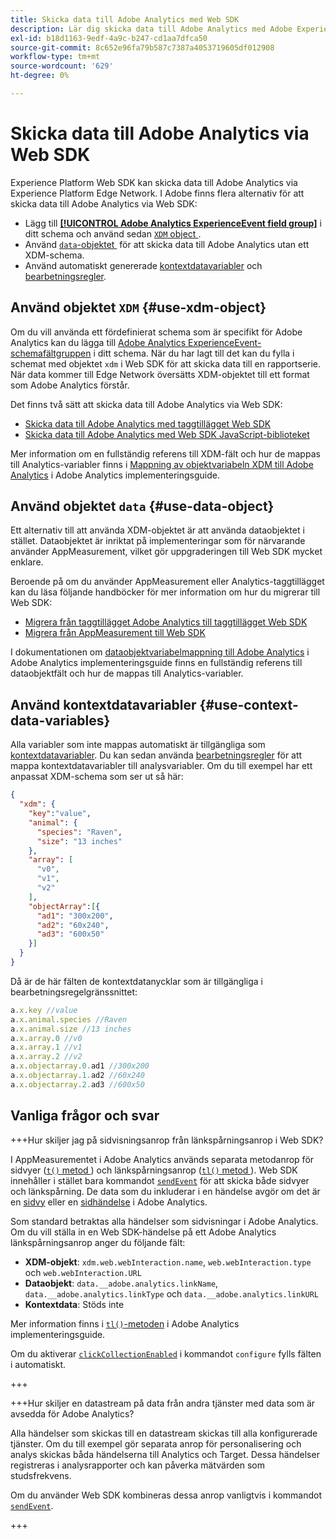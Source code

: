 ```yaml
---
title: Skicka data till Adobe Analytics med Web SDK
description: Lär dig skicka data till Adobe Analytics med Adobe Experience Platform Web SDK.
exl-id: b18d1163-9edf-4a9c-b247-cd1aa7dfca50
source-git-commit: 8c652e96fa79b587c7387a4053719605df012908
workflow-type: tm+mt
source-wordcount: '629'
ht-degree: 0%

---
```



# Skicka data till Adobe Analytics via Web SDK

Experience Platform Web SDK kan skicka data till Adobe Analytics via Experience Platform Edge Network. I Adobe finns flera alternativ för att skicka data till Adobe Analytics via Web SDK:

* Lägg till [**[!UICONTROL Adobe Analytics ExperienceEvent field group]**](../../xdm/field-groups/event/analytics-full-extension.md) i ditt schema och använd sedan [`XDM` object &#x200B;](../commands/sendevent/xdm.md).
* Använd [`data`-objektet &#x200B;](../commands/sendevent/data.md) för att skicka data till Adobe Analytics utan ett XDM-schema.
* Använd automatiskt genererade [kontextdatavariabler](https://experienceleague.adobe.com/sv/docs/analytics/implementation/vars/page-vars/contextdata) och [bearbetningsregler](https://experienceleague.adobe.com/sv/docs/analytics/admin/admin-tools/manage-report-suites/edit-report-suite/report-suite-general/c-processing-rules/c-processing-rules-configuration/processing-rules-about).

## Använd objektet `XDM` {#use-xdm-object}

Om du vill använda ett fördefinierat schema som är specifikt för Adobe Analytics kan du lägga till [Adobe Analytics ExperienceEvent-schemafältgruppen](../../xdm/field-groups/event/analytics-full-extension.md) i ditt schema. När du har lagt till det kan du fylla i schemat med objektet `xdm` i Web SDK för att skicka data till en rapportserie. När data kommer till Edge Network översätts XDM-objektet till ett format som Adobe Analytics förstår.

Det finns två sätt att skicka data till Adobe Analytics via Web SDK:

* [Skicka data till Adobe Analytics med taggtillägget Web SDK](https://experienceleague.adobe.com/sv/docs/analytics/implementation/aep-edge/web-sdk/web-sdk-tag-extension)
* [Skicka data till Adobe Analytics med Web SDK JavaScript-biblioteket](https://experienceleague.adobe.com/sv/docs/analytics/implementation/aep-edge/web-sdk/web-sdk-javascript-library)

Mer information om en fullständig referens till XDM-fält och hur de mappas till Analytics-variabler finns i [Mappning av objektvariabeln XDM till Adobe Analytics](https://experienceleague.adobe.com/sv/docs/analytics/implementation/aep-edge/xdm-var-mapping) i Adobe Analytics implementeringsguide.

## Använd objektet `data` {#use-data-object}

Ett alternativ till att använda XDM-objektet är att använda dataobjektet i stället. Dataobjektet är inriktat på implementeringar som för närvarande använder AppMeasurement, vilket gör uppgraderingen till Web SDK mycket enklare.

Beroende på om du använder AppMeasurement eller Analytics-taggtillägget kan du läsa följande handböcker för mer information om hur du migrerar till Web SDK:

* [Migrera från taggtillägget Adobe Analytics till taggtillägget Web SDK](https://experienceleague.adobe.com/sv/docs/analytics/implementation/aep-edge/web-sdk/analytics-extension-to-web-sdk)
* [Migrera från AppMeasurement till Web SDK](https://experienceleague.adobe.com/sv/docs/analytics/implementation/aep-edge/web-sdk/appmeasurement-to-web-sdk)

I dokumentationen om [dataobjektvariabelmappning till Adobe Analytics](https://experienceleague.adobe.com/sv/docs/analytics/implementation/aep-edge/data-var-mapping) i Adobe Analytics implementeringsguide finns en fullständig referens till dataobjektfält och hur de mappas till Analytics-variabler.

## Använd kontextdatavariabler {#use-context-data-variables}

Alla variabler som inte mappas automatiskt är tillgängliga som [kontextdatavariabler](https://experienceleague.adobe.com/sv/docs/analytics/implementation/vars/page-vars/contextdata). Du kan sedan använda [bearbetningsregler](https://experienceleague.adobe.com/sv/docs/analytics/admin/admin-tools/manage-report-suites/edit-report-suite/report-suite-general/c-processing-rules/c-processing-rules-configuration/processing-rules-about) för att mappa kontextdatavariabler till analysvariabler. Om du till exempel har ett anpassat XDM-schema som ser ut så här:

```json
{
  "xdm": {
    "key":"value",
    "animal": {
      "species": "Raven",
      "size": "13 inches"
    },
    "array": [
      "v0",
      "v1",
      "v2"
    ],
    "objectArray":[{
      "ad1": "300x200",
      "ad2": "60x240",
      "ad3": "600x50"
    }]
  }
}
```

Då är de här fälten de kontextdatanycklar som är tillgängliga i bearbetningsregelgränssnittet:

```javascript
a.x.key //value
a.x.animal.species //Raven
a.x.animal.size //13 inches
a.x.array.0 //v0
a.x.array.1 //v1
a.x.array.2 //v2
a.x.objectarray.0.ad1 //300x200
a.x.objectarray.1.ad2 //60x240
a.x.objectarray.2.ad3 //600x50
```

## Vanliga frågor och svar

+++Hur skiljer jag på sidvisningsanrop från länkspårningsanrop i Web SDK?

I AppMeasurementet i Adobe Analytics används separata metodanrop för sidvyer ([`t()` metod &#x200B;](https://experienceleague.adobe.com/sv/docs/analytics/implementation/vars/functions/t-method)) och länkspårningsanrop ([`tl()` metod &#x200B;](https://experienceleague.adobe.com/sv/docs/analytics/implementation/vars/functions/tl-method)). Web SDK innehåller i stället bara kommandot [`sendEvent`](../commands/sendevent/overview.md) för att skicka både sidvyer och länkspårning. De data som du inkluderar i en händelse avgör om det är en [sidvy](https://experienceleague.adobe.com/sv/docs/analytics/components/metrics/page-views) eller en [sidhändelse](https://experienceleague.adobe.com/sv/docs/analytics/components/metrics/page-events) i Adobe Analytics.

Som standard betraktas alla händelser som sidvisningar i Adobe Analytics. Om du vill ställa in en Web SDK-händelse på ett Adobe Analytics länkspårningsanrop anger du följande fält:

* **XDM-objekt**: `xdm.web.webInteraction.name`, `web.webInteraction.type` och `web.webInteraction.URL`
* **Dataobjekt**: `data.__adobe.analytics.linkName`, `data.__adobe.analytics.linkType` och `data.__adobe.analytics.linkURL`
* **Kontextdata**: Stöds inte

Mer information finns i [`tl()`-metoden &#x200B;](https://experienceleague.adobe.com/sv/docs/analytics/implementation/vars/functions/tl-method) i Adobe Analytics implementeringsguide.

Om du aktiverar [`clickCollectionEnabled`](../commands/configure/clickcollectionenabled.md) i kommandot `configure` fylls fälten i automatiskt.

+++

+++Hur skiljer en datastream på data från andra tjänster med data som är avsedda för Adobe Analytics?

Alla händelser som skickas till en datastream skickas till alla konfigurerade tjänster. Om du till exempel gör separata anrop för personalisering och analys skickas båda händelserna till Analytics och Target. Dessa händelser registreras i analysrapporter och kan påverka mätvärden som studsfrekvens.

Om du använder Web SDK kombineras dessa anrop vanligtvis i kommandot [`sendEvent`](../commands/sendevent/overview.md).

+++
